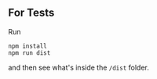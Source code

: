 ## For Tests

Run

```
npm install
npm run dist
```

and then see what's inside the `/dist` folder.
